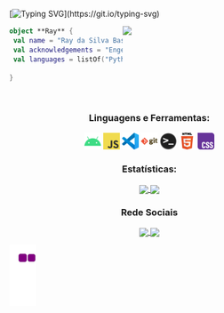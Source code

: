 [![Typing SVG](https://readme-typing-svg.demolab.com?font=Fira+Code&color=F724A9&size=22&lines=Hello!;My+name+is+Ray.;I+live+in+Ouro+Preto,+MG,+Brazil.;I+study+Machine+Learning+and+Generative+AI.;Be+welcome!)](https://git.io/typing-svg)



<img align="right" width="300" src="https://i2.wp.com/allhtaccess.info/wp-content/uploads/2018/03/programming.gif?fit=1281%2C716&ssl=1" />

```kotlin
object **Ray** {
 val name = "Ray da Silva Basilio"
 val acknowledgements = "Engenharia de Controle e Automação"
 val languages = listOf("Python", "JavaScript", "C++", "CSS/HTML") 

}
```
</br>
<h3 align="center">Linguagens e Ferramentas:</h3>

<p align="center">
<code><img height="30" src="https://raw.githubusercontent.com/github/explore/80688e429a7d4ef2fca1e82350fe8e3517d3494d/topics/android/android.png"></code>
<code><img height="30" src="https://raw.githubusercontent.com/github/explore/80688e429a7d4ef2fca1e82350fe8e3517d3494d/topics/javascript/javascript.png"></code>
<code><img height="30" src="https://raw.githubusercontent.com/github/explore/80688e429a7d4ef2fca1e82350fe8e3517d3494d/topics/visual-studio-code/visual-studio-code.png"></code>
<code><img height="30" src="https://raw.githubusercontent.com/github/explore/80688e429a7d4ef2fca1e82350fe8e3517d3494d/topics/git/git.png"></code>
<code><img height="30" src="https://raw.githubusercontent.com/github/explore/80688e429a7d4ef2fca1e82350fe8e3517d3494d/topics/terminal/terminal.png"></code>
<code><img height="30" src="https://raw.githubusercontent.com/github/explore/80688e429a7d4ef2fca1e82350fe8e3517d3494d/topics/html/html.png"></code>
<code><img height="30" src="https://raw.githubusercontent.com/github/explore/80688e429a7d4ef2fca1e82350fe8e3517d3494d/topics/css/css.png"></code>
</p>


<h3 align="center">Estatísticas:</h3>

<p align="center">
  <a href="https://github.com/RayBasilio123">
    <img
      align="center"
      height="150em"
      src="https://github-readme-stats.vercel.app/api?username=RayBasilio123&show_icons=true&include_all_commits=true&count_private=true&theme=blue-green"
    />
  </a>
  <a href="https://github.com/RayBasilio123">
    <img
      align="center"
      height="150em"
      src="https://github-readme-stats.vercel.app/api/top-langs/?username=RayBasilio123&show_icons=true&include_all_commits=true&count_private=true&layout=compact&theme=blue-green"
    />
  </a>
</p>


<h3 align="center">Rede Sociais</h3>

<p align="center">
  <a href="ray.basilio@aluno.ufop.edu.br">
    <img
      align="center"
      src="https://img.shields.io/badge/Gmail-1C1C1C?style=for-the-badge&logo=gmail&logoColor=00FFFF">
  </a>
  <a href="https://www.linkedin.com/in/ray-basilio-engenheiro-de-controle-e-automacao/">
    <img
         align="center"
         src="https://img.shields.io/badge/LinkedIn-1C1C1C?style=for-the-badge&logo=linkedin&logoColor=00FFFF"
  </a>
  
</p>
 
 ![snake gif](https://github.com/RayBasilio123/RayBasilio123/blob/output/github-contribution-grid-snake.gif)
